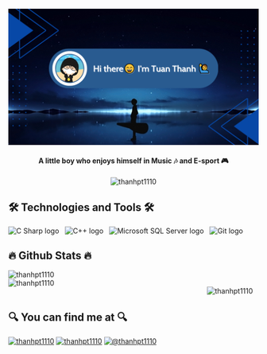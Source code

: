 ![MasterHead](https://github.com/thanhpt1110/thanhpt1110/blob/master/cover.png)
<h4 align="center">A little boy who enjoys himself in Music 🎶 and E-sport 🎮</h4>

<p align="center"> <img src="https://komarev.com/ghpvc/?username=thanhpt1110&label=Visitors&color=38ba5e&style=plastic" alt="thanhpt1110" width = "150" height =/> </p>
    
<h2 align="left">🛠 Technologies and Tools 🛠</h2>
<span><img src="https://img.shields.io/badge/C%20Sharp-282C34?logo=c-sharp&logoColor=239120" alt="C Sharp logo" title="C Sharp" height="25" /></span>
&nbsp;
<span><img src="https://img.shields.io/badge/C++-282C34?logo=cplusplus&logoColor=00599C" alt="C++ logo" title="C++" height="25" /></span>
&nbsp;
<span><img src="https://img.shields.io/badge/Microsoft%20SQL%20Server-282C34?logo=microsoft-sql-server&logoColor=CC2927" alt="Microsoft SQL Server logo" title="Microsoft SQL Server" height="25" /></span>
&nbsp;
<span><img src="https://img.shields.io/badge/Git-282C34?logo=git&logoColor=F05032" alt="Git logo" title="Git" height="25" /></span>
&nbsp;

<h2 align="left">🔥 Github Stats 🔥</h2>
<p><img width="400" align="left" src="https://github-readme-stats-sigma-five.vercel.app/api/top-langs?username=thanhpt1110&show_icons=true&text_color=ffffff&bg_color=000000&hide_border=true&locale=en&layout=compact" alt="thanhpt1110" /></p>
<p>&nbsp;<img width="400"align="left" src="https://github-readme-stats-sigma-five.vercel.app/api?username=thanhpt1110&show_icons=true&title_color=FF7F01&text_color=ffffff&bg_color=000000&hide_border=true&locale=en" alt="thanhpt1110" /></p>
<p><img width="820"align="center" src="https://github-readme-streak-stats.herokuapp.com/?user=thanhpt1110&theme=highcontrast" alt="thanhpt1110" /></p>

<h2 align="left">🔍 You can find me at 🔍</h2>
<p align="left">
    <a href="https://fb.com/thanhpt1110" target="blank"><img align="center" src="https://raw.githubusercontent.com/rahuldkjain/github-profile-readme-generator/master/src/images/icons/Social/facebook.svg" alt="thanhpt1110" height="30" width="40" /></a>
    <a href="https://instagram.com/thanhpt1110" target="blank"><img align="center" src="https://raw.githubusercontent.com/rahuldkjain/github-profile-readme-generator/master/src/images/icons/Social/instagram.svg" alt="thanhpt1110" height="30" width="40" /></a>
    <a href="https://www.youtube.com/@thanhpt1110" target="blank"><img align="center" src="https://raw.githubusercontent.com/rahuldkjain/github-profile-readme-generator/master/src/images/icons/Social/youtube.svg" alt="@thanhpt1110" height="30" width="40" /></a>
</p>
